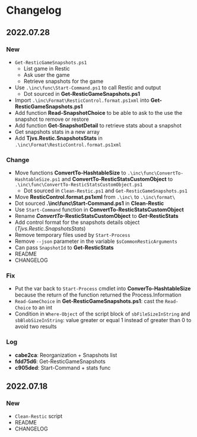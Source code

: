 # Changelog

## 2022.07.28

### New

- `Get-ResticGameSnapshots.ps1`
  - List game in Restic
  - Ask user the game
  - Retrieve snapshots for the game
- Use `.\inc\func\Start-Command.ps1` to call Restic and output
  - Dot sourced in **Get-ResticGameSnapshots.ps1**
- Import `.\inc\Format\ResticControl.format.ps1xml` into **Get-ResticGameSnapshots.ps1**
- Add function **Read-SnapshotChoice** to be able to ask to the use the snapshot to remove or restore
- Add function **Get-SnapshotDetail** to retrieve stats about a snapshot
- Get snapshots stats in a new array
- Add **Tjvs.Restic.SnapshotsStats** in `.\inc\Format\ResticControl.format.ps1xml`

### Change

- Move functions **ConvertTo-HashtableSize** to `.\inc\func\ConvertTo-HashtableSize.ps1` and **ConvertTo-ResticStatsCustomObject** to `.\inc\func\ConvertTo-ResticStatsCustomObject.ps1`
  - Dot sourced in `Clean-Restic.ps1` and `Get-ResticGameSnapshots.ps1`
- Move **ResticControl.format.ps1xml** from `.\inc\` to `.\inc\format\`
- Dot sourced **.\inc\func\Start-Command.ps1** in **Clean-Restic**
- Use `Start-Command` function in **ConvertTo-ResticStatsCustomObject**
- Rename ***ConvertTo*-ResticStatsCustomObject** to ***Get*-ResticStats**
- Add control format for the snapshots details object (*Tjvs.Restic.SnapshotsStats*)
- Remove temporary files used by `Start-Process`
- Remove `--json` parameter in the variable `$sCommonResticArguments`
- Can pass `SnapshotId` to **Get-ResticStats**
- README
- CHANGELOG

### Fix

- Put the var back to `Start-Process` cmdlet into **ConverTo-HashtableSize** because the return of the function returned the Process.Information
- `Read-GameChoice` in **Get-ResticGameSnapshots.ps1**: cast the `Read-Choice` to an int
- Condition in `Where-Object` of the script block of `sbFileSizeInString` and `sbBlobSizeInString`: value greater or equal 1 instead of greater than 0 to avoid two results

### Log

- **cabe2ca**: Reorganization + Snapshots list
- **fdd75d6**: Get-ResticGameSnapshots
- **c905ded**: Start-Command + stats func

## 2022.07.18

### New

- `Clean-Restic` script
- README
- CHANGELOG
